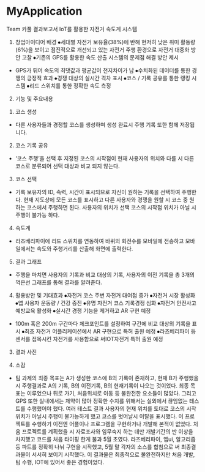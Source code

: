 # MyApplication

Team 카풀 결과보고서
IoT를 활용한 자전거 속도계 시스템

1. 창업아이디어 배경
⦁세대별 자전거 보유율(38%)에 반해 현저히 낮은 취미 활동량(6%)을 보이고 점진적으로 개선되고 있는 자전거 주행 환경으로 자전거 대중화 방안 고찰
⦁기존의 GPS를 활용한 속도 산출 시스템의 문제점 해결 방안 제시
- GPS가 튀어 속도의 최댓값과 평균값이 천지차이가 남
⦁수치화된 데이터를 통한 경쟁의 긍정적 효과
⦁경쟁 대상의 실시간 격차 표시
⦁코스 / 기록 공유를 통한 랭킹 시스템
⦁리드 스위치를 통한 정확한 속도 측정

2. 기능 및 주요내용
1) 코스 생성
- 다른 사용자들과 경쟁할 코스를 생성하며 생성 완료시 주행 기록 또한 함께 저장됩니다.

2) 코스 기록 공유
- ‘코스 주행’을 선택 후 지정된 코스의 시작점이 현재 사용자의 위치와 다를 시 다른 코스로 분류되어 선택 대상과 비교 되지 않는다.

3) 코스 선택
- 기록 보유자의 ID, 속력, 시간이 표시되므로 자신이 원하는 기록을 선택하여 주행한다. 현재 지도상에 모든 코스를 표시하고 다른 사용자와 경쟁을 원할 시 코스 중 원하는 코스에서 주행하면 된다. 사용자의 위치가 선택 코스의 시작점 위치가 아닐 시 주행이 불가능 하다.
4) 속도계
- 라즈베리파이에 리드 스위치를 연동하여 바퀴의 회전수를 모바일에 전송하고 모바일에서는 속도와 주행거리를 산출해 화면에 출력한다.
5) 결과 그래프
- 주행을 마치면 사용자의 기록과 비교 대상의 기록, 사용자의 이전 기록을 총 3개의 꺽은선 그래프를 통해 결과를 알려준다.


4. 활용방안 및 기대효과
⦁자전거 코스 주변 자전거 대여점 증가
⦁자전거 시장 활성화
⦁앱 사용자 운동량 / 건강 증진
⦁유명 자전거 코스 기록경쟁 심화
⦁자전거 안전사고 예방교육 활성화
⦁실시간 경쟁 기능을 제거하고 AR 구현 예정
  - 100m 혹은 200m 구간마다 체크포인트를 설정하여 구간에 비교 대상의 기록을 표시
⦁최초 자전거 어플리케이션에서 AR 구현으로 특허 출원 예정
⦁라즈베리파이 등 센서를 접목시킨 자전거를 사용함으로 써IOT자전거 특허 출원 예정

3. 결과 사진





5. 소감
- 팀 과제의 최종 목표는 A가 생성한 코스에 B의 기록이 존재하고, 현재 B가 주행했을 시 주행결과로 A의 기록, B의 이전기록, B의 현재기록이 나오는 것이었다. 최종 목표는 이루었으나 뒤로 가기, 처음위치로 이동 등 불완전한 요소들이 많았다. 그리고 GPS 또한 실내에서는 제약이 많아 정확한 수치를 위해서는 실외에서 끊임없는 테스트를 수행했어야 했다. 여러 테스트 결과 사용자의 현재 위치를 토대로 코스의 시작위치가 아닐시 주행이 불가능하게 했고 코스를 벗어날시 이탈을 표시했다. 
이 프로젝트를 수행하기 이전엔 어플이나 프로그램을 구현하거나 개발해 본적이 없었다. 처음 프로젝트를 계획했을 시 자료조사와 임무숙지 하는 데만 개발기간의 반 이상을 차지했고 코드를 처음 타이핑 한게 불과 5월 초였다. 라즈베리파이, 앱ui, 알고리즘 등 파트를 정확히 나눠 구현을 시작했고, 5월 말 각자의 소스를 합침으로 써 최종결과물이 서서히 보이기 시작했다. 
이 결과물은 최종적으로 불완전하지만 처음 개발, 팀 수행, IOT에 있어서 좋은 경험이었다. 
